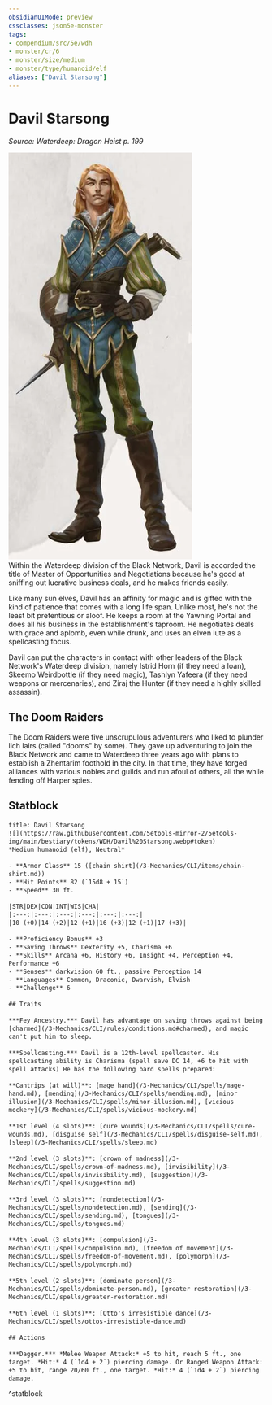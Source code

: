 ```yaml
---
obsidianUIMode: preview
cssclasses: json5e-monster
tags:
- compendium/src/5e/wdh
- monster/cr/6
- monster/size/medium
- monster/type/humanoid/elf
aliases: ["Davil Starsong"]
---
```

# Davil Starsong
*Source: Waterdeep: Dragon Heist p. 199*  

![](https://raw.githubusercontent.com/5etools-mirror-2/5etools-img/main/bestiary/WDH/Davil%20Starsong.webp#right)  
Within the Waterdeep division of the Black Network, Davil is accorded the title of Master of Opportunities and Negotiations because he's good at sniffing out lucrative business deals, and he makes friends easily.

Like many sun elves, Davil has an affinity for magic and is gifted with the kind of patience that comes with a long life span. Unlike most, he's not the least bit pretentious or aloof. He keeps a room at the Yawning Portal and does all his business in the establishment's taproom. He negotiates deals with grace and aplomb, even while drunk, and uses an elven lute as a spellcasting focus.

Davil can put the characters in contact with other leaders of the Black Network's Waterdeep division, namely Istrid Horn (if they need a loan), Skeemo Weirdbottle (if they need magic), Tashlyn Yafeera (if they need weapons or mercenaries), and Ziraj the Hunter (if they need a highly skilled assassin).

## The Doom Raiders

The Doom Raiders were five unscrupulous adventurers who liked to plunder lich lairs (called "dooms" by some). They gave up adventuring to join the Black Network and came to Waterdeep three years ago with plans to establish a Zhentarim foothold in the city. In that time, they have forged alliances with various nobles and guilds and run afoul of others, all the while fending off Harper spies.


## Statblock

```ad-statblock
title: Davil Starsong
![](https://raw.githubusercontent.com/5etools-mirror-2/5etools-img/main/bestiary/tokens/WDH/Davil%20Starsong.webp#token)
*Medium humanoid (elf), Neutral*

- **Armor Class** 15 ([chain shirt](/3-Mechanics/CLI/items/chain-shirt.md))
- **Hit Points** 82 (`15d8 + 15`) 
- **Speed** 30 ft.

|STR|DEX|CON|INT|WIS|CHA|
|:---:|:---:|:---:|:---:|:---:|:---:|
|10 (+0)|14 (+2)|12 (+1)|16 (+3)|12 (+1)|17 (+3)|

- **Proficiency Bonus** +3
- **Saving Throws** Dexterity +5, Charisma +6
- **Skills** Arcana +6, History +6, Insight +4, Perception +4, Performance +6
- **Senses** darkvision 60 ft., passive Perception 14
- **Languages** Common, Draconic, Dwarvish, Elvish
- **Challenge** 6

## Traits

***Fey Ancestry.*** Davil has advantage on saving throws against being [charmed](/3-Mechanics/CLI/rules/conditions.md#charmed), and magic can't put him to sleep.

***Spellcasting.*** Davil is a 12th-level spellcaster. His spellcasting ability is Charisma (spell save DC 14, +6 to hit with spell attacks) He has the following bard spells prepared:

**Cantrips (at will)**: [mage hand](/3-Mechanics/CLI/spells/mage-hand.md), [mending](/3-Mechanics/CLI/spells/mending.md), [minor illusion](/3-Mechanics/CLI/spells/minor-illusion.md), [vicious mockery](/3-Mechanics/CLI/spells/vicious-mockery.md)

**1st level (4 slots)**: [cure wounds](/3-Mechanics/CLI/spells/cure-wounds.md), [disguise self](/3-Mechanics/CLI/spells/disguise-self.md), [sleep](/3-Mechanics/CLI/spells/sleep.md)

**2nd level (3 slots)**: [crown of madness](/3-Mechanics/CLI/spells/crown-of-madness.md), [invisibility](/3-Mechanics/CLI/spells/invisibility.md), [suggestion](/3-Mechanics/CLI/spells/suggestion.md)

**3rd level (3 slots)**: [nondetection](/3-Mechanics/CLI/spells/nondetection.md), [sending](/3-Mechanics/CLI/spells/sending.md), [tongues](/3-Mechanics/CLI/spells/tongues.md)

**4th level (3 slots)**: [compulsion](/3-Mechanics/CLI/spells/compulsion.md), [freedom of movement](/3-Mechanics/CLI/spells/freedom-of-movement.md), [polymorph](/3-Mechanics/CLI/spells/polymorph.md)

**5th level (2 slots)**: [dominate person](/3-Mechanics/CLI/spells/dominate-person.md), [greater restoration](/3-Mechanics/CLI/spells/greater-restoration.md)

**6th level (1 slots)**: [Otto's irresistible dance](/3-Mechanics/CLI/spells/ottos-irresistible-dance.md)

## Actions

***Dagger.*** *Melee Weapon Attack:* +5 to hit, reach 5 ft., one target. *Hit:* 4 (`1d4 + 2`) piercing damage. Or Ranged Weapon Attack: +5 to hit, range 20/60 ft., one target. *Hit:* 4 (`1d4 + 2`) piercing damage.
```
^statblock